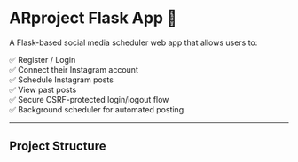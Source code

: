 # ARproject Flask App 🚀

A Flask-based social media scheduler web app that allows users to:

✅ Register / Login  
✅ Connect their Instagram account  
✅ Schedule Instagram posts  
✅ View past posts  
✅ Secure CSRF-protected login/logout flow  
✅ Background scheduler for automated posting  

---

## Project Structure

